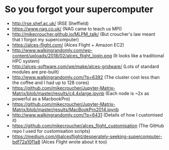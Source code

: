 # So you forgot your supercomputer
* http://rse.shef.ac.uk/ (RSE Sheffield)
* https://www.nag.co.uk/ (NAG came to teach us MPI)
* http://mikecroucher.github.io/MLPM_talk/ (But croucher's law meant that I forgot my supercomputer)
* https://alces-flight.com/ (Alces Flight + Amazon EC2)
* http://www.walkingrandomly.com/wp-content/uploads/2018/02/alces_flight_login.png (It looks like a traditional HPC system)
* http://alces-software.com/we/make/alces-gridware/ (Lots of standard modules are pre-built)
* http://www.walkingrandomly.com/?p=6392 (The cluster cost less than the coffee and I had up to 128 cores)
* https://github.com/mikecroucher/Jupyter-Matrix-Matrix/blob/master/results/c4.4xlarge.ipynb (Each node is ~2x as powerful as a MacbookPro)
* https://github.com/mikecroucher/Jupyter-Matrix-Matrix/blob/master/results/MacBookPro2014.ipynb 
* http://www.walkingrandomly.com/?p=6431 (Details of how I customised it)
* https://github.com/mikecroucher/alces_flight_customisation (The GitHub repo I used for customisation scripts)
* https://medium.com/@alcesflight/desperately-seeking-supercomputer-bdf72a10f1a8 (Alces Flight wrote about it too)
